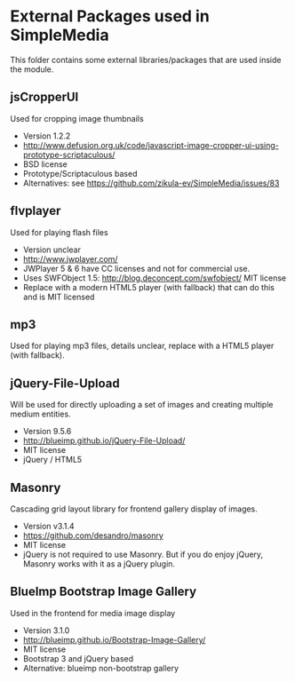 External Packages used in SimpleMedia
=====================================
This folder contains some external libraries/packages that are used inside the module.

jsCropperUI
-----------
Used for cropping image thumbnails
* Version 1.2.2
* http://www.defusion.org.uk/code/javascript-image-cropper-ui-using-prototype-scriptaculous/
* BSD license
* Prototype/Scriptaculous based
* Alternatives: see https://github.com/zikula-ev/SimpleMedia/issues/83

flvplayer
---------
Used for playing flash files
* Version unclear
* http://www.jwplayer.com/
* JWPlayer 5 & 6 have CC licenses and not for commercial use. 
* Uses SWFObject 1.5: http://blog.deconcept.com/swfobject/ MIT license
* Replace with a modern HTML5 player (with fallback) that can do this and is MIT licensed

mp3
---
Used for playing mp3 files, details unclear, replace with a HTML5 player (with fallback).

jQuery-File-Upload 
------------------
Will be used for directly uploading a set of images and creating multiple medium entities.
* Version 9.5.6
* http://blueimp.github.io/jQuery-File-Upload/
* MIT license
* jQuery / HTML5

Masonry
-------
Cascading grid layout library for frontend gallery display of images.
* Version v3.1.4
* https://github.com/desandro/masonry
* MIT license
* jQuery is not required to use Masonry. But if you do enjoy jQuery, Masonry works with it as a jQuery plugin.

BlueImp Bootstrap Image Gallery
-------------------------------
Used in the frontend for media image display
* Version 3.1.0
* http://blueimp.github.io/Bootstrap-Image-Gallery/
* MIT license
* Bootstrap 3 and jQuery based
* Alternative: blueimp non-bootstrap gallery


